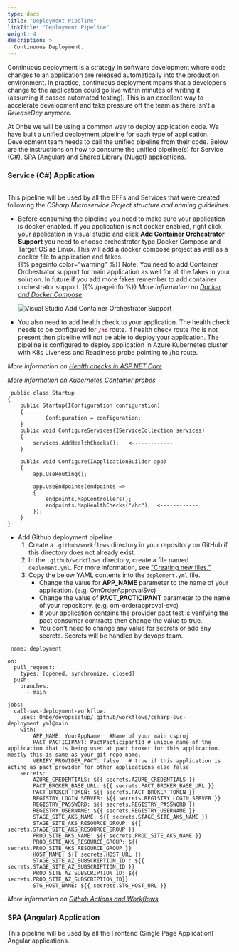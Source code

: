 ```yaml
---
type: docs
title: "Deployment Pipeline"
linkTitle: "Deployment Pipeline"
weight: 4
description: >
  Continuous Deployment.
---
```



Continuous deployment is a strategy in software development where code changes to an application are released automatically into the production environment. In practice, continuous deployment means that a developer’s change to the application could go live within minutes of writing it (assuming it passes automated testing). This is an excellent way to accelerate development and take pressure off the team as there isn't a *ReleaseDay* anymore.

At Onbe we will be using a common way to deploy application code. We have built a unified deployment pipeline for each type of application. Development team needs to call the unified pipeline from their code. Below are the instructions on how to consume the unified pipeline(s) for Service (C#), SPA (Angular) and Shared Library (Nuget) applications. 

### Service (C#) Application
---
This pipeline will be used by all the BFFs and Services that were created following the *CSharp Microservice Project structure and naming guidelines*. 
- Before consuming the pipeline you need to make sure your application is docker enabled. If you application is not docker enabled, right click your application in visual studio and click **Add Container Orchestrator Support** you need to choose orchestrator type Docker Compose and Target OS as Linux.
This will add a docker compose project as well as a docker file to application and fakes.  
{{% pageinfo color="warning" %}}
Note: You need to add Container Orchestrator support for main application as well for all the fakes in your solution.
In future if you add more fakes remember to add container orchestrator support.
{{% /pageinfo %}}
_More information on  [Docker and Docker Compose](https://docs.docker.com/compose/)_

  ![Visual Studio Add Container Orchestrator Support](/images/ContinuousDeployment/AddContainerOrchestratorSupport.jpg)

- You also need to add health check to your application. The health check needs to be configured for <font color="red">**```/hc```**</font> route. If health check route /hc is not present then pipeline will not be able to deploy your application. The pipeline is configured to deploy application in Azure Kubernetes cluster with K8s Liveness and Readiness probe pointing to /hc route.

_More information on [Health checks in ASP.NET Core](https://docs.microsoft.com/en-us/aspnet/core/host-and-deploy/health-checks?view=aspnetcore-5.0)_

_More information on [Kubernetes Container probes](https://kubernetes.io/docs/concepts/workloads/pods/pod-lifecycle/#container-probes)_

```
 public class Startup
{
    public Startup(IConfiguration configuration)
    {
            Configuration = configuration;
    }
    public void ConfigureServices(IServiceCollection services)
    {
        services.AddHealthChecks();   <-------------
    }

    public void Configure(IApplicationBuilder app)
    {
        app.UseRouting();

        app.UseEndpoints(endpoints =>
        {
            endpoints.MapControllers();
            endpoints.MapHealthChecks("/hc");  <------------
        });
    }
}
```

- Add Github deployment pipeline
    1. Create a ```.github/workflows``` directory in your repository on GitHub if this directory does not already exist.
    2. In the ```.github/workflows``` directory, create a file named ```deploment.yml```. For more information, see ["Creating new files."](https://docs.github.com/en/repositories/working-with-files/managing-files/creating-new-files)
    3. Copy the below YAML contents into the ```deploment.yml``` file.
        - Change the value for **APP_NAME** parameter to the name of your application. (e.g. OmOrderApprovalSvc)
        - Change the value of **PACT_PACTICIPANT** parameter to the name of your repository. (e.g. om-orderapproval-svc)
        - If your application contains the provider pact test is verifying the pact consumer contracts then change the value to true.
        - You don't need to change any value for secrets or add any secrets. Secrets will be handled by devops team.

```
 name: deployment

on:
  pull_request:
    types: [opened, synchronize, closed]
  push:
    branches:
      - main

jobs:
  call-svc-deployment-workflow:
    uses: Onbe/devopssetup/.github/workflows/csharp-svc-deployment.yml@main
    with:
        APP_NAME: YourAppName   #Name of your main csproj
        PACT_PACTICIPANT: PactPacticipantId # unique name of the application that is being used at pact broker for this application. mostly this is same as your git repo name.
        VERIFY_PROVIDER_PACT: false   # true if this application is acting as pact provider for other applications else false
    secrets:
        AZURE_CREDENTIALS: ${{ secrets.AZURE_CREDENTIALS }}
        PACT_BROKER_BASE_URL: ${{ secrets.PACT_BROKER_BASE_URL }}
        PACT_BROKER_TOKEN: ${{ secrets.PACT_BROKER_TOKEN }}
        REGISTRY_LOGIN_SERVER: ${{ secrets.REGISTRY_LOGIN_SERVER }}
        REGISTRY_PASSWORD: ${{ secrets.REGISTRY_PASSWORD }}
        REGISTRY_USERNAME: ${{ secrets.REGISTRY_USERNAME }}
        STAGE_SITE_AKS_NAME: ${{ secrets.STAGE_SITE_AKS_NAME }}
        STAGE_SITE_AKS_RESOURCE_GROUP: ${{ secrets.STAGE_SITE_AKS_RESOURCE_GROUP }}
        PROD_SITE_AKS_NAME: ${{ secrets.PROD_SITE_AKS_NAME }}
        PROD_SITE_AKS_RESOURCE_GROUP: ${{ secrets.PROD_SITE_AKS_RESOURCE_GROUP }}
        HOST_NAME: ${{ secrets.HOST_URL }}
        STAGE_SITE_AZ_SUBSCRIPTION_ID : ${{ secrets.STAGE_SITE_AZ_SUBSCRIPTION_ID }}
        PROD_SITE_AZ_SUBSCRIPTION_ID: ${{ secrets.PROD_SITE_AZ_SUBSCRIPTION_ID}}   
        STG_HOST_NAME: ${{ secrets.STG_HOST_URL }}     

``` 

_More information on [Github Actions and Workflows](https://docs.github.com/en/actions/learn-github-actions/understanding-github-actions)_



### SPA (Angular) Application
This pipeline will be used by all the Frontend (Single Page Application) Angular applications.